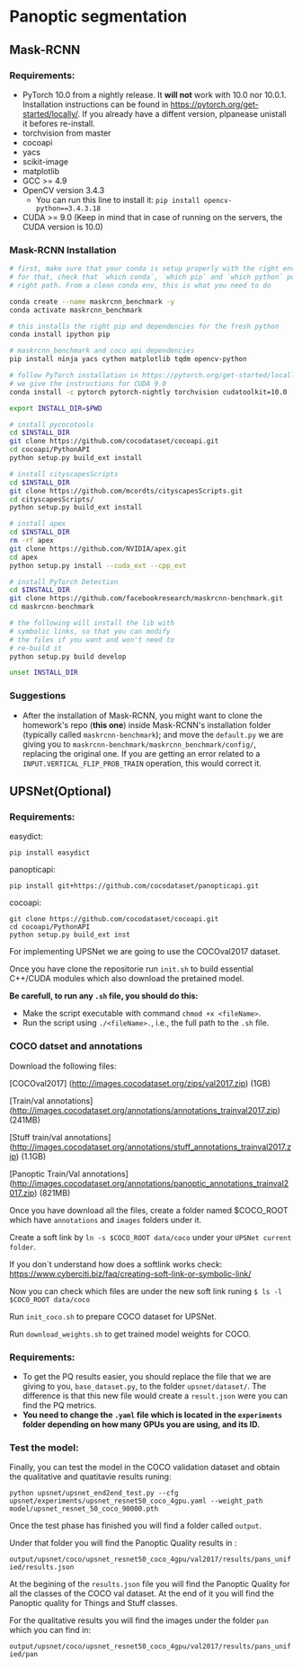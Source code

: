 # Panoptic segmentation
## Mask-RCNN
### Requirements:
- PyTorch 10.0 from a nightly release. It **will not** work with 10.0 nor 10.0.1. Installation instructions can be found in https://pytorch.org/get-started/locally/. If you already have a diffent version, plpanease unistall it befores re-install.
- torchvision from master
- cocoapi
- yacs
- scikit-image
- matplotlib
- GCC >= 4.9
- OpenCV version 3.4.3
  - You can run this line to install it: ```pip install opencv-python==3.4.3.18```
- CUDA >= 9.0 (Keep in mind that in case of running on the servers, the CUDA version is 10.0)

### Mask-RCNN Installation
```bash
# first, make sure that your conda is setup properly with the right environment
# for that, check that `which conda`, `which pip` and `which python` points to the
# right path. From a clean conda env, this is what you need to do

conda create --name maskrcnn_benchmark -y
conda activate maskrcnn_benchmark

# this installs the right pip and dependencies for the fresh python
conda install ipython pip

# maskrcnn_benchmark and coco api dependencies
pip install ninja yacs cython matplotlib tqdm opencv-python

# follow PyTorch installation in https://pytorch.org/get-started/locally/
# we give the instructions for CUDA 9.0
conda install -c pytorch pytorch-nightly torchvision cudatoolkit=10.0 

export INSTALL_DIR=$PWD

# install pycocotools
cd $INSTALL_DIR
git clone https://github.com/cocodataset/cocoapi.git
cd cocoapi/PythonAPI
python setup.py build_ext install

# install cityscapesScripts
cd $INSTALL_DIR
git clone https://github.com/mcordts/cityscapesScripts.git
cd cityscapesScripts/
python setup.py build_ext install

# install apex
cd $INSTALL_DIR
rm -rf apex
git clone https://github.com/NVIDIA/apex.git
cd apex
python setup.py install --cuda_ext --cpp_ext

# install PyTorch Detection
cd $INSTALL_DIR
git clone https://github.com/facebookresearch/maskrcnn-benchmark.git
cd maskrcnn-benchmark

# the following will install the lib with
# symbolic links, so that you can modify
# the files if you want and won't need to
# re-build it
python setup.py build develop

unset INSTALL_DIR
``` 
### Suggestions
- After the installation of Mask-RCNN, you might want to clone the homework's repo (**this one**) inside Mask-RCNN's installation folder (typically called ```maskrcnn-benchmark```); and move the ```default.py``` we are giving you to ```maskrcnn-benchmark/maskrcnn_benchmark/config/```, replacing the original one. If you are getting an error related to a ```INPUT.VERTICAL_FLIP_PROB_TRAIN``` operation, this would correct it.

## UPSNet(Optional) 


### Requirements:

easydict:
```
pip install easydict
```
panopticapi:
```
pip install git+https://github.com/cocodataset/panopticapi.git
```
cocoapi:
```
git clone https://github.com/cocodataset/cocoapi.git
cd cocoapi/PythonAPI
python setup.py build_ext inst
```


For implementing UPSNet we are going to use the COCOval2017 dataset. 

Once you have clone the repositorie run `init.sh` to build essential C++/CUDA modules which also download the pretained model.

**Be carefull, to run any `.sh` file, you should do this:**

  - Make the script executable with command `chmod +x <fileName>`.
  - Run the script using `./<fileName>.`, i.e., the full path to the `.sh` file.

### COCO datset and annotations 

Download the following files:

[COCOval2017]
(http://images.cocodataset.org/zips/val2017.zip) (1GB)

[Train/val annotations]
(http://images.cocodataset.org/annotations/annotations_trainval2017.zip) (241MB)

[Stuff train/val annotations]
(http://images.cocodataset.org/annotations/stuff_annotations_trainval2017.zip) (1.1GB)

[Panoptic Train/Val annotations]
(http://images.cocodataset.org/annotations/panoptic_annotations_trainval2017.zip) (821MB)


Once you have download all the files, create a folder named $COCO_ROOT which have  `annotations` and `images` folders under it.

Create a soft link by `ln -s $COCO_ROOT data/coco` under your `UPSNet current folder`.


If you don´t understand how does a softlink works check: 
https://www.cyberciti.biz/faq/creating-soft-link-or-symbolic-link/ 


Now you can check which files are under the new soft link runing
`$ ls -l  $COCO_ROOT data/coco`

Run `init_coco.sh` to prepare COCO dataset for UPSNet.

Run `download_weights.sh` to get trained model weights for COCO.


### Requirements:

 - To get the PQ results easier, you should replace the file that we are giving to you, `base_dataset.py`, to the folder `upsnet/dataset/`. The difference is that this new file would create a `result.json` were you can find the PQ metrics. 
 - **You need to change the `.yaml` file which is located in the `experiments` folder depending on how many GPUs you are using, and its ID.** 

### Test the model:
Finally, you can test the model in the  COCO validation dataset and obtain the qualitative and quatitavie results runing: 

```shell
python upsnet/upsnet_end2end_test.py --cfg upsnet/experiments/upsnet_resnet50_coco_4gpu.yaml --weight_path model/upsnet_resnet_50_coco_90000.pth
```



Once the test phase has finished you will find a folder called `output`.

Under that folder you will find the Panoptic Quality results in :

`output/upsnet/coco/upsnet_resnet50_coco_4gpu/val2017/results/pans_unified/results.json` 

At the  begining of the `results.json` file you will find the Panoptic Quality for all the classes of the COCO val dataset. At the end of it you will find the Panoptic quality for Things and Stuff classes. 


For the qualitative results you will find the images under the folder `pan` which you can find in:

`output/upsnet/coco/upsnet_resnet50_coco_4gpu/val2017/results/pans_unified/pan`






